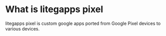 # What is litegapps pixel
litegapps pixel is custom google apps ported from Google Pixel devices to various devices.

